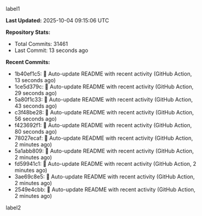 
label1 
<!-- ACTIVITY_START -->
**Last Updated:** 2025-10-04 09:15:06 UTC

**Repository Stats:**
- Total Commits: 31461
- Last Commit: 13 seconds ago

**Recent Commits:**
- 1b40ef1c5: 🤖 Auto-update README with recent activity (GitHub Action, 13 seconds ago)
- 1ce5d379c: 🤖 Auto-update README with recent activity (GitHub Action, 29 seconds ago)
- 5a80f1c33: 🤖 Auto-update README with recent activity (GitHub Action, 43 seconds ago)
- c3f48be28: 🤖 Auto-update README with recent activity (GitHub Action, 56 seconds ago)
- f423692f1: 🤖 Auto-update README with recent activity (GitHub Action, 80 seconds ago)
- 78027ecaf: 🤖 Auto-update README with recent activity (GitHub Action, 2 minutes ago)
- 5a1abb809: 🤖 Auto-update README with recent activity (GitHub Action, 2 minutes ago)
- fd59941c1: 🤖 Auto-update README with recent activity (GitHub Action, 2 minutes ago)
- 3ae69c8e5: 🤖 Auto-update README with recent activity (GitHub Action, 2 minutes ago)
- 2549e4cbb: 🤖 Auto-update README with recent activity (GitHub Action, 2 minutes ago)
<!-- ACTIVITY_END -->

label2
